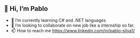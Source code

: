 ## 👋 Hi, I’m Pablo

- 🌱 I’m currently learning C# and .NET languages
- 💞️ I’m looking to collaborate on new job like a internship so far.
- 📫 How to reach me https://www.linkedin.com/in/pablo-silva1/
